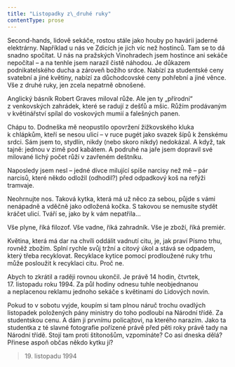 ```yaml
---
title: "Listopadky z\_druhé ruky"
contentType: prose
---
```


Second-hands, lidově sekáče, rostou stále jako houby po havárii jaderné elektrárny. Například u nás ve Zdicích je jich víc než hostinců. Tam se to dá snadno spočítat. U nás na pražských Vinohradech jsem hostince ani sekáče nepočítal – a na tenhle jsem narazil čistě náhodou. Je důkazem podnikatelského ducha a zároveň božího srdce. Nabízí za studentské ceny svatební a jiné květiny, nabízí za důchodcovské ceny pohřební a jiné věnce. Vše z druhé ruky, jen zcela nepatrně obnošené.

Anglický básník Robert Graves miloval růže. Ale jen ty „přírodní“ z venkovských zahrádek, které se radují z dešťů a mšic. Růžím prodávaným v květinářství spílal do voskových mumií a falešných panen.

Chápu to. Dodneška mě neopustilo opovržení žižkovského kluka k chlápkům, kteří se nesou ulicí – v ruce pugét jako svazek šípů k ženskému srdci. Sám jsem to, stydlín, nikdy (nebo skoro nikdy) nedokázal. A když, tak tajně: jednou v zimě pod kabátem. A podruhé na jaře jsem dopravil své milované lichý počet růží v zavřeném deštníku.

Naposledy jsem nesl – jedné dívce milující spíše narcisy než mě – pár narcisů, které někdo odložil (odhodil?) před odpadkový koš na refýži tramvaje.

Neohrnujte nos. Taková kytka, která má už něco za sebou, půjde s vámi nenápadně a vděčně jako odložená kočka. S takovou se nemusíte stydět kráčet ulicí. Tváří se, jako by k vám nepatřila…

Vše plyne, říká filozof. Vše vadne, říká zahradník. Vše je zboží, říká premiér.

Květina, která má dar na chvíli oddálit vadnutí citu, je, jak praví Písmo trhu, rovněž zbožím. Splní rychle svůj tržní a citový úkol a stává se odpadem, který třeba recyklovat. Recyklace kytice pomocí prodloužené ruky trhu může posloužit k recyklaci citu. Proč ne.

Abych to zkrátil a raději rovnou ukončil. Je právě 14 hodin, čtvrtek, 17. listopadu roku 1994. Za půl hodiny odnesu tuhle neobjednanou a neplacenou reklamu jednoho sekáče s květinami do Lidových novin.

Pokud to v sobotu vyjde, koupím si tam plnou náruč trochu ovadlých listopadek položených pány ministry do toho podloubí na Národní třídě. Za studentskou cenu. A dám ji prvnímu policajtovi, na kterého narazím. Jako ta studentka z té slavné fotografie pořízené právě před pěti roky právě tady na Národní třídě. Stojí tam proti štítonošům, vzpomínáte? Co asi dneska dělá? Přinese aspoň občas někdo kytku jí?

> 19. listopadu 1994
